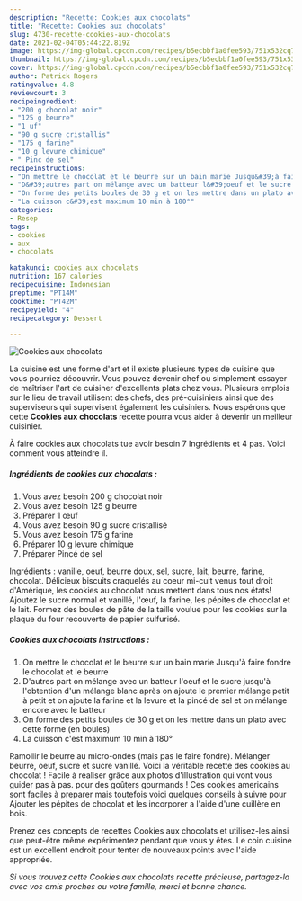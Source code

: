 ```yaml
---
description: "Recette: Cookies aux chocolats"
title: "Recette: Cookies aux chocolats"
slug: 4730-recette-cookies-aux-chocolats
date: 2021-02-04T05:44:22.819Z
image: https://img-global.cpcdn.com/recipes/b5ecbbf1a0fee593/751x532cq70/cookies-aux-chocolats-photo-principale-de-la-recette.jpg
thumbnail: https://img-global.cpcdn.com/recipes/b5ecbbf1a0fee593/751x532cq70/cookies-aux-chocolats-photo-principale-de-la-recette.jpg
cover: https://img-global.cpcdn.com/recipes/b5ecbbf1a0fee593/751x532cq70/cookies-aux-chocolats-photo-principale-de-la-recette.jpg
author: Patrick Rogers
ratingvalue: 4.8
reviewcount: 3
recipeingredient:
- "200 g chocolat noir"
- "125 g beurre"
- "1 uf"
- "90 g sucre cristallis"
- "175 g farine"
- "10 g levure chimique"
- " Pinc de sel"
recipeinstructions:
- "On mettre le chocolat et le beurre sur un bain marie Jusqu&#39;à faire fondre le chocolat et le beurre"
- "D&#39;autres part on mélange avec un batteur l&#39;oeuf et le sucre jusqu&#39;à l&#39;obtention d&#39;un mélange blanc après on ajoute le premier mélange petit à petit et on ajoute la farine et la levure et la pincé de sel et on mélange encore avec le batteur"
- "On forme des petits boules de 30 g et on les mettre dans un plato avec cette forme (en boules)"
- "La cuisson c&#39;est maximum 10 min à 180°"
categories:
- Resep
tags:
- cookies
- aux
- chocolats

katakunci: cookies aux chocolats 
nutrition: 167 calories
recipecuisine: Indonesian
preptime: "PT14M"
cooktime: "PT42M"
recipeyield: "4"
recipecategory: Dessert

---
```



![Cookies aux chocolats](https://img-global.cpcdn.com/recipes/b5ecbbf1a0fee593/751x532cq70/cookies-aux-chocolats-photo-principale-de-la-recette.jpg)

La cuisine est une forme d'art et il existe plusieurs types de cuisine que vous pourriez découvrir. Vous pouvez devenir chef ou simplement essayer de maîtriser l'art de cuisiner d'excellents plats chez vous. Plusieurs emplois sur le lieu de travail utilisent des chefs, des pré-cuisiniers ainsi que des superviseurs qui supervisent également les cuisiniers. Nous espérons que cette <strong> Cookies aux chocolats </strong> recette pourra vous aider à devenir un meilleur cuisinier.

<!--inarticleads1-->

À faire cookies aux chocolats tue avoir besoin 7 Ingrédients et 4 pas. Voici comment vous atteindre il.

##### Ingrédients de cookies aux chocolats :

1. Vous avez besoin 200 g chocolat noir
1. Vous avez besoin 125 g beurre
1. Préparer 1 œuf
1. Vous avez besoin 90 g sucre cristallisé
1. Vous avez besoin 175 g farine
1. Préparer 10 g levure chimique
1. Préparer  Pincé de sel


Ingrédients : vanille, oeuf, beurre doux, sel, sucre, lait, beurre, farine, chocolat. Délicieux biscuits craquelés au coeur mi-cuit venus tout droit d&#39;Amérique, les cookies au chocolat nous mettent dans tous nos états! Ajoutez le sucre normal et vanillé, l&#39;œuf, la farine, les pépites de chocolat et le lait. Formez des boules de pâte de la taille voulue pour les cookies sur la plaque du four recouverte de papier sulfurisé. 

<!--inarticleads2-->

##### Cookies aux chocolats instructions :

1. On mettre le chocolat et le beurre sur un bain marie Jusqu&#39;à faire fondre le chocolat et le beurre
1. D&#39;autres part on mélange avec un batteur l&#39;oeuf et le sucre jusqu&#39;à l&#39;obtention d&#39;un mélange blanc après on ajoute le premier mélange petit à petit et on ajoute la farine et la levure et la pincé de sel et on mélange encore avec le batteur
1. On forme des petits boules de 30 g et on les mettre dans un plato avec cette forme (en boules)
1. La cuisson c&#39;est maximum 10 min à 180°


Ramollir le beurre au micro-ondes (mais pas le faire fondre). Mélanger beurre, oeuf, sucre et sucre vanillé. Voici la véritable recette des cookies au chocolat ! Facile à réaliser grâce aux photos d&#39;illustration qui vont vous guider pas à pas. pour des goûters gourmands ! Ces cookies americains sont faciles à preparer mais toutefois voici quelques conseils à suivre pour Ajouter les pépites de chocolat et les incorporer a l&#39;aide d&#39;une cuillère en bois. 

<!--inarticleads1-->

<p>
Prenez ces concepts de recettes Cookies aux chocolats et utilisez-les ainsi que peut-être même expérimentez pendant que vous y êtes. Le coin cuisine est un excellent endroit pour tenter de nouveaux points avec l'aide appropriée.
</p>

<p>
<i>Si vous trouvez cette Cookies aux chocolats recette précieuse, partagez-la avec vos amis proches ou votre famille, merci et bonne chance.</i>
</p>
